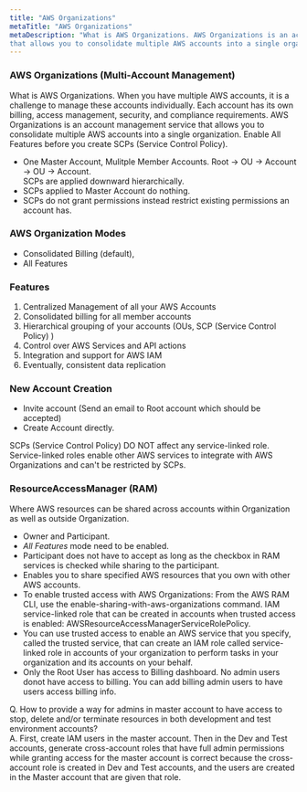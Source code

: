```yaml
---
title: "AWS Organizations"
metaTitle: "AWS Organizations"
metaDescription: "What is AWS Organizations. AWS Organizations is an account management service on AWS 
that allows you to consolidate multiple AWS accounts into a single organization."
---
```

### AWS Organizations (Multi-Account Management)

What is AWS Organizations. When you have multiple AWS accounts, it is a challenge to manage these accounts individually. 
Each account has its own billing, access management, security, and compliance requirements. AWS Organizations 
is an account management service that allows you to consolidate multiple AWS accounts into a single organization. 
Enable All Features before you create SCPs (Service Control Policy).

- One Master Account, Mulitple Member Accounts.
Root -> OU -> Account -> OU -> Account.  
SCPs are applied downward hierarchically.
- SCPs applied to Master Account do nothing.
- SCPs do not grant permissions instead restrict existing permissions an account has.  

### AWS Organization Modes 
- Consolidated Billing (default), 
- All Features  

### Features

1. Centralized Management of all your AWS Accounts
2. Consolidated billing for all member accounts
3. Hierarchical grouping of your accounts (OUs, SCP (Service Control Policy) )
4. Control over AWS Services and API actions
5. Integration and support for AWS IAM
6. Eventually, consistent data replication

### New Account Creation  
- Invite account (Send an email to Root account which should be accepted)
- Create Account directly.

SCPs (Service Control Policy) DO NOT affect any service-linked role. Service-linked roles enable other AWS services to integrate with
 AWS Organizations and can't be restricted by SCPs.

### ResourceAccessManager (RAM)
Where AWS resources can be shared across accounts within Organization as well as outside
Organization.  
- Owner and Participant.  
- *All Features* mode need to be enabled.
- Participant does not have to accept as long as the checkbox in RAM services is checked while sharing to the participant.
- Enables you to share specified AWS resources that you own with other AWS accounts.
- To enable trusted access with AWS Organizations:
From the AWS RAM CLI, use the enable-sharing-with-aws-organizations command.
IAM service-linked role that can be created in accounts when trusted access is enabled: AWSResourceAccessManagerServiceRolePolicy.
- You can use trusted access to enable an AWS service that you specify, called the trusted service, that can create an IAM role
called service-linked role in accounts of your organization to perform tasks in your organization and its accounts
on your behalf.
- Only the Root User has access to Billing dashboard.  No admin users donot have access to billing. You can add billing admin users
to have users access billing info.

Q. How to provide a way for admins in master account to have access to stop, delete and/or terminate resources in both
development and test environment accounts?  
A. First, create IAM users in the master account. Then in the Dev and Test accounts, generate cross-account roles that have
full admin permissions while granting access for the master account is correct because the cross-account role is created
in Dev and Test accounts, and the users are created in the Master account that are given that role.
